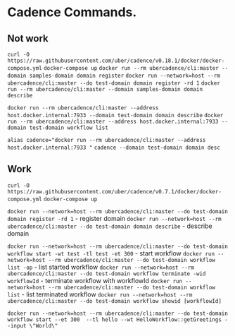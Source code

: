# Cadence Commands.

## Not work
`curl -O https://raw.githubusercontent.com/uber/cadence/v0.18.1/docker/docker-compose.yml`
`docker-compose up`
`docker run --rm ubercadence/cli:master --domain samples-domain domain register`
`docker run --network=host --rm ubercadence/cli:master --do test-domain domain register -rd 1`
`docker run --rm ubercadence/cli:master --domain samples-domain domain describe`

`docker run --rm ubercadence/cli:master --address host.docker.internal:7933 --domain test-domain domain describe`
`docker run --rm ubercadence/cli:master --address host.docker.internal:7933 --domain test-domain workflow list`

`alias cadence="docker run --rm ubercadence/cli:master --address host.docker.internal:7933 "`
`cadence --domain test-domain domain desc`

## Work
`curl -O https://raw.githubusercontent.com/uber/cadence/v0.7.1/docker/docker-compose.yml`
`docker-compose up`

`docker run --network=host --rm ubercadence/cli:master --do test-domain domain register -rd 1` - register domain 
`docker run --network=host --rm ubercadence/cli:master --do test-domain domain describe` - describe domain

`docker run --network=host --rm ubercadence/cli:master --do test-domain workflow start -wt test -tl test -et 300` - start workflow
`docker run --network=host --rm ubercadence/cli:master --do test-domain workflow list -op` - list started workflow
`docker run --network=host --rm ubercadence/cli:master --do test-domain workflow terminate -wid workflowId` - terminate workflow with workflowId
`docker run --network=host --rm ubercadence/cli:master --do test-domain workflow list` - list terminated workflow
`docker run --network=host --rm ubercadence/cli:master --do test-domain workflow showid [workflowId]`

`docker run --network=host --rm ubercadence/cli:master --do test-domain workflow start --et 300  --tl hello --wt HelloWorkflow::getGreetings --input \"World\"`  